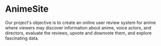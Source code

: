 # AnimeSite
Our project's objective is to create an online user review system for anime where viewers may discover information about anime, voice actors, and directors, evaluate the reviews, upvote and downvote them, and explore fascinating data.

